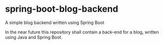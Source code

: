 # spring-boot-blog-backend
A simple blog backend written using Spring Boot

In the near future this repository shall contain a back-end for a blog, written using Java and Spring Boot.
